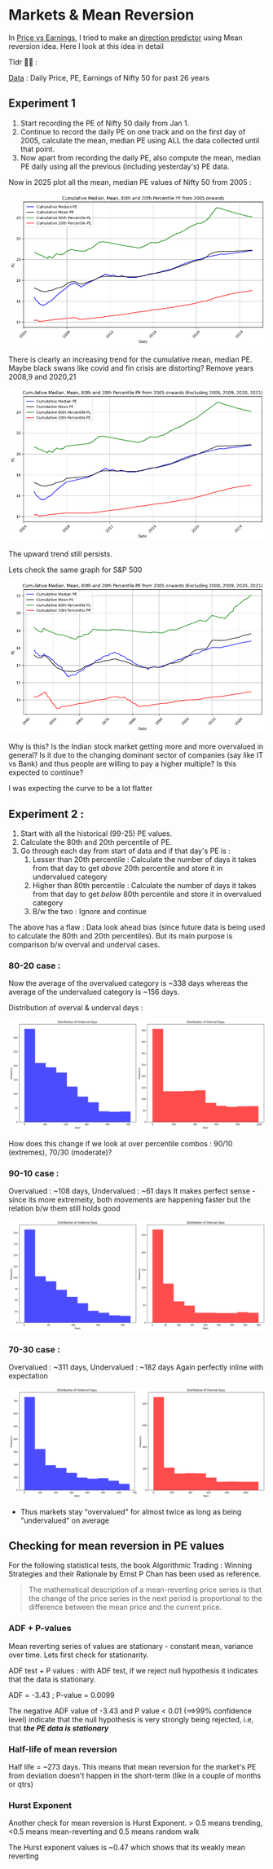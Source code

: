 # Markets & Mean Reversion

In [Price vs Earnings](https://github.com/TheProfitPilgrim/mf_research_reports/blob/main/reports/Report%20Indices_Price_vs_Earnings.md), I tried to make an [direction predictor](https://mfproject.streamlit.app/index_ptr) using Mean reversion idea. Here I look at this idea in detail

Tldr 🥱😴 :

[Data](https://github.com/TheProfitPilgrim/mf_research_reports/tree/main/reports/report_src/mf_index_analysis/Data/india_data) : Daily Price, PE, Earnings of Nifty 50 for past 26 years

## Experiment 1

1. Start recording the PE of Nifty 50 daily from Jan 1. 
2. Continue to record the daily PE on one track and on the first day of 2005, calculate the mean, median PE using ALL the data collected until that point.
3. Now apart from recording the daily PE, also compute the mean, median PE daily using all the previous (including yesterday's) PE data.

Now in 2025 plot all the mean, median PE values of Nifty 50 from 2005 : 

![Graph](https://raw.githubusercontent.com/TheProfitPilgrim/mf_research_reports/main/reports/report_media/Picture59.png) 

There is clearly an increasing trend for the cumulative mean, median PE. Maybe black swans like covid and fin crisis are distorting? Remove years 2008,9 and 2020,21

![Graph](https://raw.githubusercontent.com/TheProfitPilgrim/mf_research_reports/main/reports/report_media/Picture60.png) 

The upward trend still persists. 

Lets check the same graph for S&P 500

![Graph](https://raw.githubusercontent.com/TheProfitPilgrim/mf_research_reports/main/reports/report_media/Picture64.png) 

Why is this? Is the Indian stock market getting more and more overvalued in general? Is it due to the changing dominant sector of companies (say like IT vs Bank) and thus people are willing to pay a higher multiple? Is this expected to continue? 

I was expecting the curve to be a lot flatter

## Experiment 2 : 

1. Start with all the historical (99-25) PE values.
2. Calculate the 80th and 20th percentile of PE.
3. Go through each day from start of data and if that day's PE is : 
    1. Lesser than 20th percentile : Calculate the number of days it takes from that day to get *above* 20th percentile and store it in undervalued category
    2. Higher than 80th percentile : Calculate the number of days it takes from that day to get *below* 80th percentile and store it in overvalued category 
    3. B/w the two : Ignore and continue

The above has a flaw : Data look ahead bias (since future data is being used to calculate the 80th and 20th percentiles). But its main purpose is comparison b/w overval and underval cases. 

### 80-20 case :

Now the average of the overvalued category is ~338 days whereas the average of the undervalued category is ~156 days.

Distribution of overval & underval days : 

![Graph](https://raw.githubusercontent.com/TheProfitPilgrim/mf_research_reports/main/reports/report_media/Picture61.png) 

How does this change if we look at over percentile combos : 90/10 (extremes), 70/30 (moderate)? 

### 90-10 case :

Overvalued : ~108 days, Undervalued : ~61 days
It makes perfect sense - since its more extremeity, both movements are happening faster but the relation b/w them still holds good

![Graph](https://raw.githubusercontent.com/TheProfitPilgrim/mf_research_reports/main/reports/report_media/Picture62.png) 

### 70-30 case :

Overvalued : ~311 days, Undervalued : ~182 days
Again perfectly inline with expectation

![Graph](https://raw.githubusercontent.com/TheProfitPilgrim/mf_research_reports/main/reports/report_media/Picture63.png) 

* Thus markets stay "overvalued" for almost twice as long as being "undervalued" on average 

## Checking for mean reversion in PE values

For the following statistical tests, the book Algorithmic Trading : Winning Strategies and their Rationale by Ernst P Chan has been used as reference. 

> The mathematical description of a mean-reverting price series is that the change of the price series in the next period is proportional to the difference between the mean price and the current price. 

### ADF + P-values

Mean reverting series of values are stationary - constant mean, variance over time. Lets first check for stationarity. 

ADF test + P values : with ADF test, if we reject null hypothesis it indicates that the data is stationary. 

ADF = -3.43 ; P-value = 0.0099

The negative ADF value of -3.43 and  P value < 0.01 (==>99% confidence level) indicate that the null hypothesis is very strongly being rejected, i.e, that ***the PE data is stationary***

### Half-life of mean reversion

Half life = ~273 days. This means that mean reversion for the market's PE from deviation doesn't happen in the short-term (like in a couple of months or qtrs) 

### Hurst Exponent 

Another check for mean reversion is Hurst Exponent. > 0.5 means trending, <0.5 means mean-reverting and 0.5 means random walk

The Hurst exponent values is ~0.47 which shows that its weakly mean reverting
